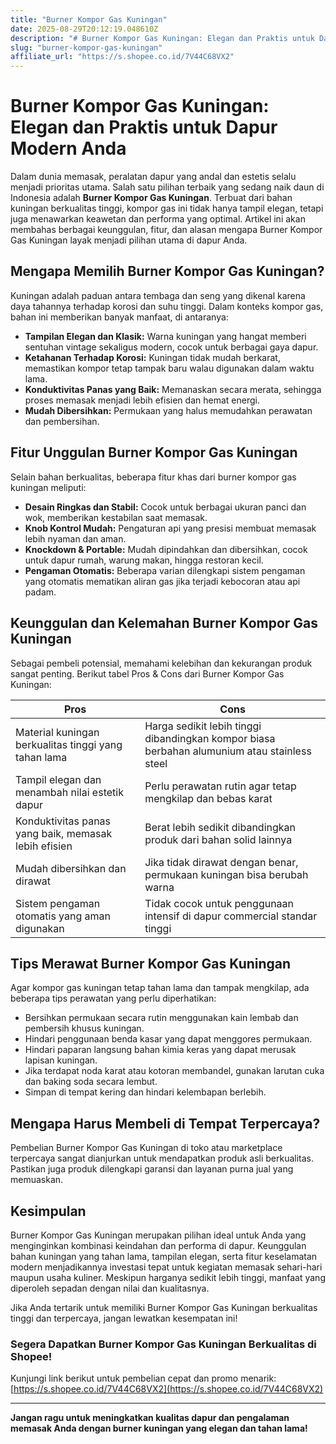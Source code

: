 ```yaml
---
title: "Burner Kompor Gas Kuningan"
date: 2025-08-29T20:12:19.048610Z
description: "# Burner Kompor Gas Kuningan: Elegan dan Praktis untuk Dapur Modern Anda..."
slug: "burner-kompor-gas-kuningan"
affiliate_url: "https://s.shopee.co.id/7V44C68VX2"
---
```

# Burner Kompor Gas Kuningan: Elegan dan Praktis untuk Dapur Modern Anda

Dalam dunia memasak, peralatan dapur yang andal dan estetis selalu menjadi prioritas utama. Salah satu pilihan terbaik yang sedang naik daun di Indonesia adalah **Burner Kompor Gas Kuningan**. Terbuat dari bahan kuningan berkualitas tinggi, kompor gas ini tidak hanya tampil elegan, tetapi juga menawarkan keawetan dan performa yang optimal. Artikel ini akan membahas berbagai keunggulan, fitur, dan alasan mengapa Burner Kompor Gas Kuningan layak menjadi pilihan utama di dapur Anda.

## Mengapa Memilih Burner Kompor Gas Kuningan?

Kuningan adalah paduan antara tembaga dan seng yang dikenal karena daya tahannya terhadap korosi dan suhu tinggi. Dalam konteks kompor gas, bahan ini memberikan banyak manfaat, di antaranya:

- **Tampilan Elegan dan Klasik:** Warna kuningan yang hangat memberi sentuhan vintage sekaligus modern, cocok untuk berbagai gaya dapur.
- **Ketahanan Terhadap Korosi:** Kuningan tidak mudah berkarat, memastikan kompor tetap tampak baru walau digunakan dalam waktu lama.
- **Konduktivitas Panas yang Baik:** Memanaskan secara merata, sehingga proses memasak menjadi lebih efisien dan hemat energi.
- **Mudah Dibersihkan:** Permukaan yang halus memudahkan perawatan dan pembersihan.

## Fitur Unggulan Burner Kompor Gas Kuningan

Selain bahan berkualitas, beberapa fitur khas dari burner kompor gas kuningan meliputi:

- **Desain Ringkas dan Stabil:** Cocok untuk berbagai ukuran panci dan wok, memberikan kestabilan saat memasak.
- **Knob Kontrol Mudah:** Pengaturan api yang presisi membuat memasak lebih nyaman dan aman.
- **Knockdown & Portable:** Mudah dipindahkan dan dibersihkan, cocok untuk dapur rumah, warung makan, hingga restoran kecil.
- **Pengaman Otomatis:** Beberapa varian dilengkapi sistem pengaman yang otomatis mematikan aliran gas jika terjadi kebocoran atau api padam.

## Keunggulan dan Kelemahan Burner Kompor Gas Kuningan

Sebagai pembeli potensial, memahami kelebihan dan kekurangan produk sangat penting. Berikut tabel Pros & Cons dari Burner Kompor Gas Kuningan:

| **Pros** | **Cons** |
|------------------------------|------------------------------|
| Material kuningan berkualitas tinggi yang tahan lama | Harga sedikit lebih tinggi dibandingkan kompor biasa berbahan alumunium atau stainless steel |
| Tampil elegan dan menambah nilai estetik dapur | Perlu perawatan rutin agar tetap mengkilap dan bebas karat |
| Konduktivitas panas yang baik, memasak lebih efisien | Berat lebih sedikit dibandingkan produk dari bahan solid lainnya |
| Mudah dibersihkan dan dirawat | Jika tidak dirawat dengan benar, permukaan kuningan bisa berubah warna  |
| Sistem pengaman otomatis yang aman digunakan | Tidak cocok untuk penggunaan intensif di dapur commercial standar tinggi |

## Tips Merawat Burner Kompor Gas Kuningan

Agar kompor gas kuningan tetap tahan lama dan tampak mengkilap, ada beberapa tips perawatan yang perlu diperhatikan:

- Bersihkan permukaan secara rutin menggunakan kain lembab dan pembersih khusus kuningan.
- Hindari penggunaan benda kasar yang dapat menggores permukaan.
- Hindari paparan langsung bahan kimia keras yang dapat merusak lapisan kuningan.
- Jika terdapat noda karat atau kotoran membandel, gunakan larutan cuka dan baking soda secara lembut.
- Simpan di tempat kering dan hindari kelembapan berlebih.

## Mengapa Harus Membeli di Tempat Terpercaya?

Pembelian Burner Kompor Gas Kuningan di toko atau marketplace terpercaya sangat dianjurkan untuk mendapatkan produk asli berkualitas. Pastikan juga produk dilengkapi garansi dan layanan purna jual yang memuaskan.

## Kesimpulan

Burner Kompor Gas Kuningan merupakan pilihan ideal untuk Anda yang menginginkan kombinasi keindahan dan performa di dapur. Keunggulan bahan kuningan yang tahan lama, tampilan elegan, serta fitur keselamatan modern menjadikannya investasi tepat untuk kegiatan memasak sehari-hari maupun usaha kuliner. Meskipun harganya sedikit lebih tinggi, manfaat yang diperoleh sepadan dengan nilai dan kualitasnya.

Jika Anda tertarik untuk memiliki Burner Kompor Gas Kuningan berkualitas tinggi dan terpercaya, jangan lewatkan kesempatan ini!

### **Segera Dapatkan Burner Kompor Gas Kuningan Berkualitas di Shopee!**

Kunjungi link berikut untuk pembelian cepat dan promo menarik: [https://s.shopee.co.id/7V44C68VX2](https://s.shopee.co.id/7V44C68VX2)

---

**Jangan ragu untuk meningkatkan kualitas dapur dan pengalaman memasak Anda dengan burner kuningan yang elegan dan tahan lama!**